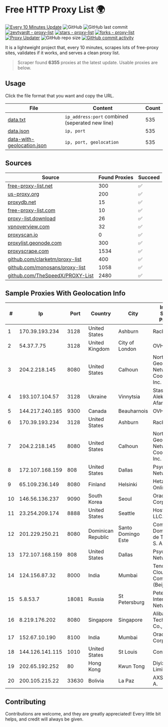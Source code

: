 
# Free HTTP Proxy List 🌍

[![Every 10 Minutes Update](https://github.com/mertguvencli/http-proxy-list/actions/workflows/main.yml/badge.svg?branch=main)](https://github.com/mertguvencli/http-proxy-list/actions/workflows/main.yml)
![GitHub](https://img.shields.io/github/license/mertguvencli/http-proxy-list)
![GitHub last commit](https://img.shields.io/github/last-commit/mertguvencli/http-proxy-list)
[![zevtyardt - proxy-list](https://img.shields.io/static/v1?label=zevtyardt&message=proxy-list&color=blue&logo=github)](https://github.com/zevtyardt/proxy-list "Go to GitHub repo")
[![stars - proxy-list](https://img.shields.io/github/stars/zevtyardt/proxy-list?style=social)](https://github.com/zevtyardt/proxy-list)
[![forks - proxy-list](https://img.shields.io/github/forks/zevtyardt/proxy-list?style=social)](https://github.com/zevtyardt/proxy-list)
[![Proxy Updater](https://github.com/zevtyardt/proxy-list/workflows/Proxy%20Updater/badge.svg)](https://github.com/zevtyardt/proxy-list/actions?query=workflow:"Proxy+Updater")
![GitHub repo size](https://img.shields.io/github/repo-size/zevtyardt/proxy-list)
[![GitHub commit activity](https://img.shields.io/github/commit-activity/m/zevtyardt/proxy-list?logo=commits)](https://github.com/zevtyardt/proxy-list/commits/main)

It is a lightweight project that, every 10 minutes, scrapes lots of free-proxy sites, validates if it works, and serves a clean proxy list.

> Scraper found **6355** proxies at the latest update. Usable proxies are below.

## Usage

Click the file format that you want and copy the URL.

|File|Content|Count|
|----|-------|-----|
|[data.txt](https://raw.githubusercontent.com/mertguvencli/http-proxy-list/main/proxy-list/data.txt)|`ip_address:port` combined (seperated new line)|535|
|[data.json](https://raw.githubusercontent.com/mertguvencli/http-proxy-list/main/proxy-list/data.json)|`ip, port`|535|
|[data-with-geolocation.json](https://raw.githubusercontent.com/mertguvencli/http-proxy-list/main/proxy-list/data-with-geolocation.json)|`ip, port, geolocation`|535|

## Sources

|Source|Found Proxies|Succeed|
|------|-------------|-------|
|[free-proxy-list.net](https://free-proxy-list.net)|300|✅|
|[us-proxy.org](https://www.us-proxy.org)|200|✅|
|[proxydb.net](http://proxydb.net)|15|✅|
|[free-proxy-list.com](https://free-proxy-list.com/?page=&port=&type%5B%5D=http&type%5B%5D=https&up_time=0&search=Search)|10|✅|
|[proxy-list.download](https://www.proxy-list.download/HTTP)|26|✅|
|[vpnoverview.com](https://vpnoverview.com/privacy/anonymous-browsing/free-proxy-servers)|32|✅|
|[proxyscan.io](https://www.proxyscan.io)|0|✅|
|[proxylist.geonode.com](https://proxylist.geonode.com/api/proxy-list?limit=300&page=1&sort_by=lastChecked&sort_type=desc&protocols=http,https)|300|✅|
|[proxyscrape.com](https://api.proxyscrape.com/v2/?request=displayproxies&protocol=http&timeout=10000&country=all&ssl=all&anonymity=all)|1534|✅|
|[github.com/clarketm/proxy-list](https://raw.githubusercontent.com/clarketm/proxy-list/master/proxy-list-raw.txt)|400|✅|
|[github.com/monosans/proxy-list](https://raw.githubusercontent.com/monosans/proxy-list/main/proxies/http.txt)|1058|✅|
|[github.com/TheSpeedX/PROXY-List](https://raw.githubusercontent.com/TheSpeedX/PROXY-List/master/http.txt)|2480|✅|


## Sample Proxies With Geolocation Info

|#|Ip|Port|Country|City|Internet Service Provider|
|-|--|----|-------|----|-------------------------|
|1|170.39.193.234|3128|United States|Ashburn|Rackdog, LLC|
|2|54.37.7.75|3128|United Kingdom|City of London|OVH SAS|
|3|204.2.218.145|8080|United States|Calhoun|North Georgia Network Cooperative, Inc.|
|4|193.107.104.57|3128|Ukraine|Vinnytsia|Stasishen Aleksandr Afanasiyovich|
|5|144.217.240.185|9300|Canada|Beauharnois|OVH SAS|
|6|170.39.193.234|3128|United States|Ashburn|Rackdog, LLC|
|7|204.2.218.145|8080|United States|Calhoun|North Georgia Network Cooperative, Inc.|
|8|172.107.168.159|808|United States|Dallas|Psychz Networks|
|9|65.109.236.149|8080|Finland|Helsinki|Hetzner Online GmbH|
|10|146.56.136.237|9090|South Korea|Seoul|Oracle Corporation|
|11|23.254.209.174|8888|United States|Seattle|Hostwinds LLC.|
|12|201.229.250.21|8080|Dominican Republic|Santo Domingo Este|Compañía Dominicana de Teléfonos S. A.|
|13|172.107.168.159|808|United States|Dallas|Psychz Networks|
|14|124.156.87.32|8000|India|Mumbai|Tencent Cloud Computing (Beijing) Co|
|15|5.8.53.7|18081|Russia|St Petersburg|Petersburg Internet Network ltd|
|16|8.219.176.202|8080|Singapore|Singapore|Alibaba (US) Technology Co., Ltd.|
|17|152.67.10.190|8100|India|Mumbai|Oracle Corporation|
|18|144.126.141.115|1010|United States|St Louis|Contabo Inc.|
|19|202.65.192.252|80|Hong Kong|Kwun Tong|Diyixian.com Limited|
|20|200.105.215.22|33630|Bolivia|La Paz|AXS Bolivia S. A.|



## Contributing

Contributions are welcome, and they are greatly appreciated! Every
little bit helps, and credit will always be given.

